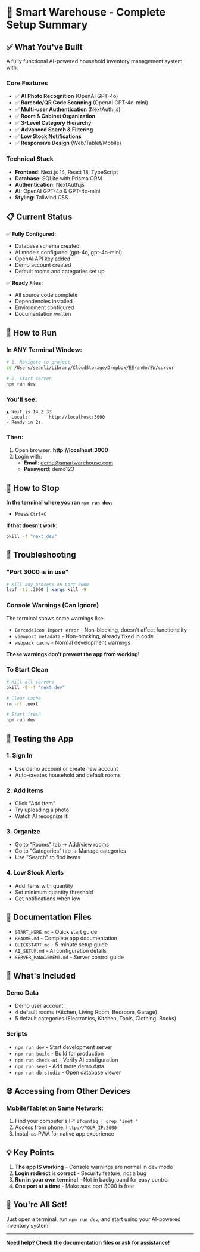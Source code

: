 # 🎉 Smart Warehouse - Complete Setup Summary

## ✅ What You've Built

A fully functional AI-powered household inventory management system with:

### Core Features
- ✅ **AI Photo Recognition** (OpenAI GPT-4o)
- ✅ **Barcode/QR Code Scanning** (OpenAI GPT-4o-mini)
- ✅ **Multi-user Authentication** (NextAuth.js)
- ✅ **Room & Cabinet Organization**
- ✅ **3-Level Category Hierarchy**
- ✅ **Advanced Search & Filtering**
- ✅ **Low Stock Notifications**
- ✅ **Responsive Design** (Web/Tablet/Mobile)

### Technical Stack
- **Frontend**: Next.js 14, React 18, TypeScript
- **Database**: SQLite with Prisma ORM
- **Authentication**: NextAuth.js
- **AI**: OpenAI GPT-4o & GPT-4o-mini
- **Styling**: Tailwind CSS

## 📋 Current Status

✅ **Fully Configured:**
- Database schema created
- AI models configured (gpt-4o, gpt-4o-mini)
- OpenAI API key added
- Demo account created
- Default rooms and categories set up

✅ **Ready Files:**
- All source code complete
- Dependencies installed
- Environment configured
- Documentation written

## 🚀 How to Run

### In ANY Terminal Window:

```bash
# 1. Navigate to project
cd /Users/seanli/Library/CloudStorage/Dropbox/EE/enGo/SW/cursor

# 2. Start server
npm run dev
```

### You'll see:
```
▲ Next.js 14.2.33
- Local:        http://localhost:3000
✓ Ready in 2s
```

### Then:
1. Open browser: **http://localhost:3000**
2. Login with:
   - **Email**: demo@smartwarehouse.com
   - **Password**: demo123

## 🛑 How to Stop

**In the terminal where you ran `npm run dev`:**
- Press `Ctrl+C`

**If that doesn't work:**
```bash
pkill -f "next dev"
```

## 🔧 Troubleshooting

### "Port 3000 is in use"
```bash
# Kill any process on port 3000
lsof -ti :3000 | xargs kill -9
```

### Console Warnings (Can Ignore)
The terminal shows some warnings like:
- `BarcodeIcon import error` - Non-blocking, doesn't affect functionality
- `viewport metadata` - Non-blocking, already fixed in code
- `webpack cache` - Normal development warnings

**These warnings don't prevent the app from working!**

### To Start Clean
```bash
# Kill all servers
pkill -9 -f "next dev"

# Clear cache
rm -rf .next

# Start fresh
npm run dev
```

## 🎯 Testing the App

### 1. Sign In
- Use demo account or create new account
- Auto-creates household and default rooms

### 2. Add Items
- Click "Add Item"
- Try uploading a photo
- Watch AI recognize it!

### 3. Organize
- Go to "Rooms" tab → Add/view rooms
- Go to "Categories" tab → Manage categories
- Use "Search" to find items

### 4. Low Stock Alerts
- Add items with quantity
- Set minimum quantity threshold
- Get notifications when low

## 📖 Documentation Files

- `START_HERE.md` - Quick start guide
- `README.md` - Complete app documentation
- `QUICKSTART.md` - 5-minute setup guide
- `AI_SETUP.md` - AI configuration details
- `SERVER_MANAGEMENT.md` - Server control guide

## 🎁 What's Included

### Demo Data
- Demo user account
- 4 default rooms (Kitchen, Living Room, Bedroom, Garage)
- 5 default categories (Electronics, Kitchen, Tools, Clothing, Books)

### Scripts
- `npm run dev` - Start development server
- `npm run build` - Build for production
- `npm run check-ai` - Verify AI configuration
- `npm run seed` - Add more demo data
- `npm run db:studio` - Open database viewer

## 🌐 Accessing from Other Devices

### Mobile/Tablet on Same Network:
1. Find your computer's IP: `ifconfig | grep "inet "`
2. Access from phone: `http://YOUR_IP:3000`
3. Install as PWA for native app experience

## 💡 Key Points

1. **The app IS working** - Console warnings are normal in dev mode
2. **Login redirect is correct** - Security feature, not a bug
3. **Run in your own terminal** - Not in background for easy control
4. **One port at a time** - Make sure port 3000 is free

## 🎉 You're All Set!

Just open a terminal, run `npm run dev`, and start using your AI-powered inventory system!

---

**Need help? Check the documentation files or ask for assistance!**

